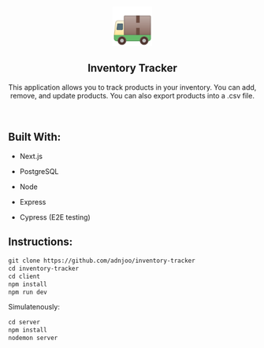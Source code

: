 <!-- PROJECT LOGO -->
<br />
<p align="center">
  <a href="https://github.com/adnjoo/inventory-tracker">
    <img src="https://raw.githubusercontent.com/adnjoo/Inventory-Tracker/main/client/public/truck.png" alt="Logo" width="80" height="80">
  </a>

  <h2 align="center">Inventory Tracker</h2>

  <p align="center">
    This application allows you to track products in your inventory. You can add, remove, and update products. You can also export products into a .csv file. 
    <br />
    <br />
    <br />

  </p>
</p>

## Built With:

* Next.js

* PostgreSQL

* Node

* Express

* Cypress (E2E testing)

## Instructions:

```
git clone https://github.com/adnjoo/inventory-tracker
cd inventory-tracker
cd client
npm install
npm run dev
```

Simulatenously:

```
cd server
npm install
nodemon server
```